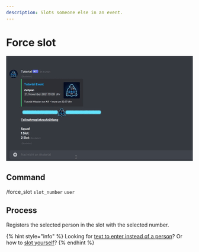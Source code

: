 ```yaml
---
description: Slots someone else in an event.
---
```


# Force slot

![](../../../.gitbook/assets/Slotbot-ForceSlot.gif)

## Command

/force\_slot `slot_number` `user`

## Process

Registers the selected person in the slot with the selected number.

{% hint style="info" %}
Looking for [text to enter instead of a person](slot-blockieren.md)? Or how to [slot yourself](slot.md)?
{% endhint %}
